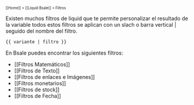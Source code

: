 <sub><sup>[[Home]] > [[Liquid Bsale]] > Filtros</sup></sub>

Existen muchos filtros de liquid que te permite personalizar el resultado de la variable todos estos filtros se aplican con un slach o barra vertical | seguido del nombre del filtro.

```
{{ variante | filtro }}
```

En Bsale puedes encontrar los siguientes filtros:
* [[Filtros Matemáticos]]
* [[Filtros de Texto]]
* [[Filtros de enlaces e Imágenes]]
* [[Filtros monetarios]]
* [[Filtros de stock]]
* [[Filtros de Fecha]]
